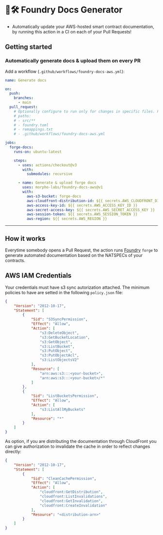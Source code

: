 # 📖🛠️ Foundry Docs Generator

- Automatically update your AWS-hosted smart contract documentation, by running this action in a CI on each of your Pull Requests!

## Getting started

### Automatically generate docs & upload them on every PR

Add a workflow (`.github/workflows/foundry-docs-aws.yml`):

```yaml
name: Generate docs

on:
  push:
    branches:
      - main
  pull_request:
    # Optionally configure to run only for changes in specific files. For example:
    # paths:
    # - src/**
    # - foundry.toml
    # - remappings.txt
    # - .github/workflows/foundry-docs-aws.yml

jobs:
  forge-docs:
    runs-on: ubuntu-latest

    steps:
      - uses: actions/checkout@v3
        with:
          submodules: recursive

      - name: Generate & upload forge docs
        uses: morpho-labs/foundry-docs-aws@v1
        with:
          aws-s3-bucket: forge-docs
          aws-cloudfront-distribution-id: ${{ secrets.AWS_CLOUDFRONT_DISTRIBUTION_ID }} # optionally invalidate the Cloudfront cache on each upload
          aws-access-key-id: ${{ secrets.AWS_ACCESS_KEY_ID }}
          aws-secret-access-key: ${{ secrets.AWS_SECRET_ACCESS_KEY }}
          aws-session-token: ${{ secrets.AWS_SESSION_TOKEN }}
          aws-region: ${{ secrets.AWS_REGION }}
```

---

## How it works

Everytime somebody opens a Pull Request, the action runs [Foundry](https://github.com/foundry-rs/foundry) `forge` to generate automated documentation based on the NATSPECs of your contracts.


## AWS IAM Credentials

Your credentials must have s3 sync autorization attached. The minimum policies to have are setted in the following `policy.json` file:
```json
{
    "Version": "2012-10-17",
    "Statement": [
        {
            "Sid": "S3SyncPermission",
            "Effect": "Allow",
            "Action": [
                "s3:DeleteObject",
                "s3:GetBucketLocation",
                "s3:GetObject",
                "s3:ListBucket",
                "s3:PutObject",
                "s3:PutObjectAcl",
                "s3:ListObjectsV2"
            ],
            "Resource": [
                "arn:aws:s3:::<your-bucket>",
                "arn:aws:s3:::<your-bucket>/*"
            ]
        },
        {
            "Sid": "ListBucketsPermission",
            "Effect": "Allow",
            "Action": [
                "s3:ListAllMyBuckets"
            ],
            "Resource": "*"
        }
    ]
}
```
As option, if you are distributing the documentation through CloudFront you can give authorization to invalidate the cache in order to reflect changes directly:

```json
{
    "Version": "2012-10-17",
    "Statement": [
        {
            "Sid": "CleanCachePermission",
            "Effect": "Allow",
            "Action": [
                "cloudfront:GetDistribution",
                "cloudfront:ListInvalidations",
                "cloudfront:GetInvalidation",
                "cloudfront:CreateInvalidation"
            ],
            "Resource": "<distribution-arn>"
        }
    ]
}
```
